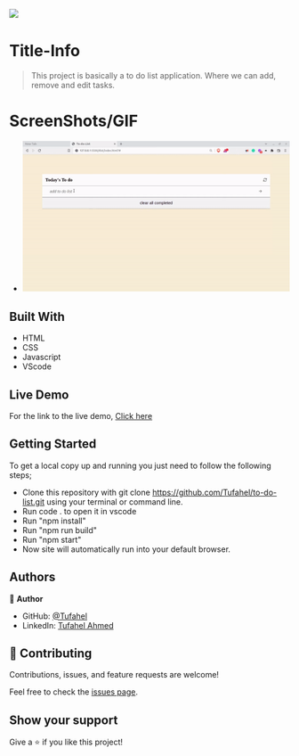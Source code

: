 ![](https://img.shields.io/badge/Microverse-blueviolet)

# Title-Info
> This project is basically a to do list application. Where we can add, remove and edit tasks.


# ScreenShots/GIF
- ![](gif-todo.gif)


## Built With
- HTML
- CSS
- Javascript
- VScode

## Live Demo
For the link to the live demo, [Click here](https://tufahel.github.io/to-do-list/)

## Getting Started
To get a local copy up and running you just need to follow the following steps;
- Clone this repository with
git clone https://github.com/Tufahel/to-do-list.git using your terminal or command line.
- Run code . to open it in vscode
- Run "npm install"
- Run "npm run build"
- Run "npm start"
- Now site will automatically run into your default browser.

## Authors

👤 **Author**

- GitHub: [@Tufahel](https://github.com/Tufahel)
- LinkedIn: [Tufahel Ahmed](https://bd.linkedin.com/in/tufahel-ahmed-972884203)

## 🤝 Contributing

Contributions, issues, and feature requests are welcome!

Feel free to check the [issues page](../../issues/).

## Show your support

Give a ⭐️ if you like this project!
